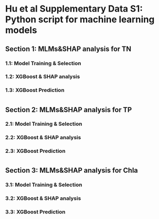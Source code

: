 # Hu et al Supplementary Data S1: Python script for machine learning models

## Section 1: MLMs&SHAP analysis for TN
### 1.1: Model Training & Selection
### 1.2: XGBoost & SHAP analysis
### 1.3: XGBoost Prediction
#
## Section 2: MLMs&SHAP analysis for TP
### 2.1: Model Training & Selection
### 2.2: XGBoost & SHAP analysis
### 2.3: XGBoost Prediction
#
## Section 3: MLMs&SHAP analysis for Chla
### 3.1: Model Training & Selection
### 3.2: XGBoost & SHAP analysis
### 3.3: XGBoost Prediction
